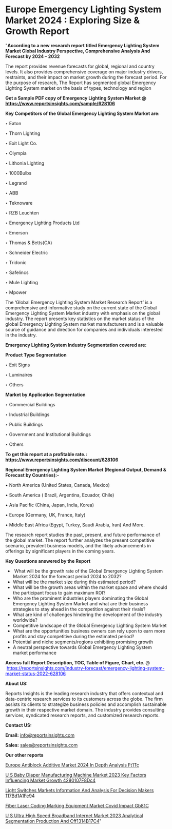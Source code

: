 # Europe Emergency Lighting System Market 2024 : Exploring Size & Growth Report

"<strong>According to a new research report titled Emergency Lighting System Market Global Industry Perspective, Comprehensive Analysis And Forecast by 2024 – 2032</strong>

The report provides revenue forecasts for global, regional and country levels. It also provides comprehensive coverage on major industry drivers, restraints, and their impact on market growth during the forecast period. For the purpose of research, The Report has segmented global Emergency Lighting System market on the basis of types, technology and region

<strong>Get a Sample PDF copy of Emergency Lighting System Market </strong><strong>@<a href=https://www.reportsinsights.com/sample/628106 style=color:#0000ff;> https://www.reportsinsights.com/sample/628106</a></strong></font>

<strong>Key Competitors of the Global Emergency Lighting System Market are:</strong>

‣ Eaton

‣ Thorn Lighting

‣ Exit Light Co.

‣ Olympia

‣ Lithonia Lighting

‣ 1000Bulbs

‣ Legrand

‣ ABB

‣ Teknoware

‣ RZB Leuchten

‣ Emergency Lighting Products Ltd

‣ Emerson

‣ Thomas & Betts(CA)

‣ Schneider Electric

‣ Tridonic

‣ Safelincs

‣ Mule Lighting

‣ Mpower

The ‘Global Emergency Lighting System Market Research Report’ is a comprehensive and informative study on the current state of the Global Emergency Lighting System Market industry with emphasis on the global industry. The report presents key statistics on the market status of the global Emergency Lighting System market manufacturers and is a valuable source of guidance and direction for companies and individuals interested in the industry.

<strong>Emergency Lighting System Industry Segmentation covered are:</strong>

<strong>Product Type Segmentation</strong>

‣    Exit Signs

‣ Luminaires

‣ Others

<strong>Market by Application Segmentation</strong>

‣   Commercial Buildings

‣ Industrial Buildings

‣ Public Buildings

‣ Government and Institutional Buildings

‣ Others

<strong>To get this report at a profitable rate.: <a href=https://www.reportsinsights.com/discount/628106 style=color:#0000ff;>https://www.reportsinsights.com/discount/628106</a></strong></font>

<strong>Regional Emergency Lighting System Market (Regional Output, Demand &amp; Forecast by Countries):-</strong>

• North America (United States, Canada, Mexico)

• South America ( Brazil, Argentina, Ecuador, Chile)

• Asia Pacific (China, Japan, India, Korea)

• Europe (Germany, UK, France, Italy)

• Middle East Africa (Egypt, Turkey, Saudi Arabia, Iran) And More.

The research report studies the past, present, and future performance of the global market. The report further analyzes the present competitive scenario, prevalent business models, and the likely advancements in offerings by significant players in the coming years.

<strong>Key Questions answered by the Report</strong>
<ul>
  <li> What will be the growth rate of the Global Emergency Lighting System Market 2024 for the forecast period 2024 to 2032?</li>
  <li>What will be the market size during this estimated period?</li>
  <li>What will be the growth areas within the market space and where should the participant focus to gain maximum ROI?</li>
  <li>Who are the prominent industries players dominating the Global Emergency Lighting System Market and what are their business strategies to stay ahead in the competition against their rivals?</li>
  <li>What are kind of challenges hindering the development of the industry worldwide?</li>
  <li>Competitive landscape of the Global Emergency Lighting System Market</li>
  <li>What are the opportunities business owners can rely upon to earn more profits and stay competitive during the estimated period?</li>
  <li>Potential and niche segments/regions exhibiting promising growth</li>
  <li>A neutral perspective towards Global Emergency Lighting System market performance</li>
</ul>
<strong>Access full Report Description, TOC, Table of Figure, Chart, etc. </strong>@  <a href=https://reportsinsights.com/industry-forecast/emergency-lighting-system-market-status-2022-628106 style=color:#0000ff;>https://reportsinsights.com/industry-forecast/emergency-lighting-system-market-status-2022-628106</a></font>

<strong><strong>About US</strong>:</strong>

Reports Insights is the leading research industry that offers contextual and data-centric research services to its customers across the globe. The firm assists its clients to strategize business policies and accomplish sustainable growth in their respective market domain. The industry provides consulting services, syndicated research reports, and customized research reports.

<strong>Contact US:</strong>

<p class=""""><b>Email:</b> <a href=mailto:info@reportsinsights.com>info@reportsinsights.com</a></p>
<p class=""""><b>Sales:</b> <a href=mailto:sales@reportsinsights.com>sales@reportsinsights.com</a></p>

<strong>Our other reports</strong>

<a href=https://www.linkedin.com/pulse/europe-antiblock-additive-market-2024-in-depth-analysis-ft1tc/>Europe Antiblock Additive Market 2024 In Depth Analysis Ft1Tc</a>

<a href=https://medium.com/@g65914336/u-s-baby-diaper-manufacturing-machine-market-2023-key-factors-influencing-market-growth-4280107f8dc4>U S Baby Diaper Manufacturing Machine Market 2023 Key Factors Influencing Market Growth 4280107F8Dc4</a>

<a href=https://medium.com/@aaradhyashinde84758/light-switches-markets-information-and-analysis-for-decision-makers-117bd1a1fe94>Light Switches Markets Information And Analysis For Decision Makers 117Bd1A1Fe94</a>

<a href=https://www.linkedin.com/pulse/fiber-laser-coding-marking-equipment-market-covid-impact-gb81c/>Fiber Laser Coding Marking Equipment Market Covid Impact Gb81C</a>

<a href=https://medium.com/@yadavahaan91/u-s-ultra-high-speed-broadband-internet-market-2023-analytical-segmentation-production-and-cff1314b17c4>U S Ultra High Speed Broadband Internet Market 2023 Analytical Segmentation Production And Cff1314B17C4</a>"
